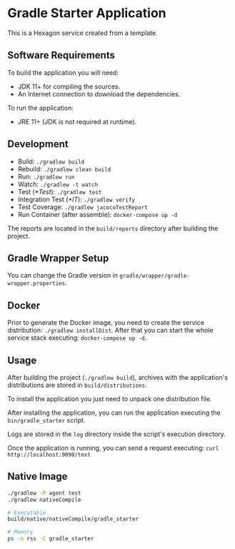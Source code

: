 
# Gradle Starter Application
This is a Hexagon service created from a template.

## Software Requirements
To build the application you will need:
* JDK 11+ for compiling the sources.
* An Internet connection to download the dependencies.

To run the application:
* JRE 11+ (JDK is not required at runtime).

## Development
* Build: `./gradlew build`
* Rebuild: `./gradlew clean build`
* Run: `./gradlew run`
* Watch: `./gradlew -t watch`
* Test (*\*Test*): `./gradlew test`
* Integration Test (*\*IT*): `./gradlew verify`
* Test Coverage: `./gradlew jacocoTestReport`
* Run Container (after assemble): `docker-compose up -d`

The reports are located in the `build/reports` directory after building the project.

## Gradle Wrapper Setup
You can change the Gradle version in `gradle/wrapper/gradle-wrapper.properties`.

## Docker
Prior to generate the Docker image, you need to create the service distribution:
`./gradlew installDist`. After that you can start the whole service stack executing:
`docker-compose up -d`.

## Usage
After building the project (`./gradlew build`), archives with the application's distributions are
stored in `build/distributions`.

To install the application you just need to unpack one distribution file.

After installing the application, you can run the application executing the `bin/gradle_starter`
script.

Logs are stored in the `log` directory inside the script's execution directory.

Once the application is running, you can send a request executing:
`curl http://localhost:9090/text`

## Native Image
```bash
./gradlew -P agent test
./gradlew nativeCompile

# Executable
build/native/nativeCompile/gradle_starter

# Memory
ps -o rss -C gradle_starter
```

